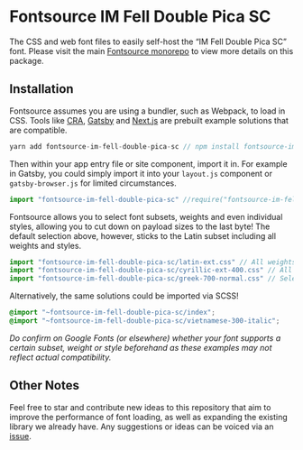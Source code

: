 # Fontsource IM Fell Double Pica SC

The CSS and web font files to easily self-host the “IM Fell Double Pica SC” font. Please visit the main [Fontsource monorepo](https://github.com/DecliningLotus/fontsource) to view more details on this package.

## Installation

Fontsource assumes you are using a bundler, such as Webpack, to load in CSS. Tools like [CRA](https://create-react-app.dev/), [Gatsby](https://www.gatsbyjs.org/) and [Next.js](https://nextjs.org/) are prebuilt example solutions that are compatible.

```javascript
yarn add fontsource-im-fell-double-pica-sc // npm install fontsource-im-fell-double-pica-sc
```

Then within your app entry file or site component, import it in. For example in Gatsby, you could simply import it into your `layout.js` component or `gatsby-browser.js` for limited circumstances.

```javascript
import "fontsource-im-fell-double-pica-sc" //require("fontsource-im-fell-double-pica-sc")
```

Fontsource allows you to select font subsets, weights and even individual styles, allowing you to cut down on payload sizes to the last byte! The default selection above, however, sticks to the Latin subset including all weights and styles.

```javascript
import "fontsource-im-fell-double-pica-sc/latin-ext.css" // All weights and styles included.
import "fontsource-im-fell-double-pica-sc/cyrillic-ext-400.css" // All styles included.
import "fontsource-im-fell-double-pica-sc/greek-700-normal.css" // Select either normal or italic.
```

Alternatively, the same solutions could be imported via SCSS!

```scss
@import "~fontsource-im-fell-double-pica-sc/index";
@import "~fontsource-im-fell-double-pica-sc/vietnamese-300-italic";
```

_Do confirm on Google Fonts (or elsewhere) whether your font supports a certain subset, weight or style beforehand as these examples may not reflect actual compatibility._

## Other Notes

Feel free to star and contribute new ideas to this repository that aim to improve the performance of font loading, as well as expanding the existing library we already have. Any suggestions or ideas can be voiced via an [issue](https://github.com/DecliningLotus/fontsource/issues).
